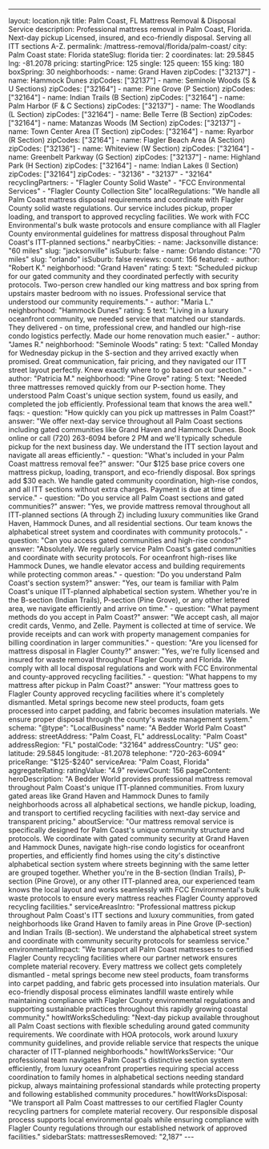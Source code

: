 ---
layout: location.njk
title: Palm Coast, FL Mattress Removal & Disposal Service
description: Professional mattress removal in Palm Coast, Florida. Next-day pickup Licensed, insured, and eco-friendly disposal. Serving all ITT sections A-Z.
permalink: /mattress-removal/florida/palm-coast/
city: Palm Coast state: Florida stateSlug: florida tier: 2 coordinates: lat: 29.5845 lng: -81.2078 pricing: startingPrice: 125 single: 125 queen: 155 king: 180 boxSpring: 30 neighborhoods: - name: Grand Haven zipCodes: ["32137"] - name: Hammock Dunes zipCodes: ["32137"] - name: Seminole Woods (S & U Sections) zipCodes: ["32164"] - name: Pine Grove (P Section) zipCodes: ["32164"] - name: Indian Trails (B Section) zipCodes: ["32164"] - name: Palm Harbor (F & C Sections) zipCodes: ["32137"] - name: The Woodlands (L Section) zipCodes: ["32164"] - name: Belle Terre (B Section) zipCodes: ["32164"] - name: Matanzas Woods (M Section) zipCodes: ["32137"] - name: Town Center Area (T Section) zipCodes: ["32164"] - name: Ryarbor (R Section) zipCodes: ["32164"] - name: Flagler Beach Area (A Section) zipCodes: ["32136"] - name: Whiteview (W Section) zipCodes: ["32164"] - name: Greenbelt Parkway (G Section) zipCodes: ["32137"] - name: Highland Park (H Section) zipCodes: ["32164"] - name: Indian Lakes (I Section) zipCodes: ["32164"] zipCodes: - "32136" - "32137" - "32164" recyclingPartners: - "Flagler County Solid Waste" - "FCC Environmental Services" - "Flagler County Collection Site" localRegulations: "We handle all Palm Coast mattress disposal requirements and coordinate with Flagler County solid waste regulations. Our service includes pickup, proper loading, and transport to approved recycling facilities. We work with FCC Environmental's bulk waste protocols and ensure compliance with all Flagler County environmental guidelines for mattress disposal throughout Palm Coast's ITT-planned sections." nearbyCities: - name: Jacksonville distance: "60 miles" slug: "jacksonville" isSuburb: false - name: Orlando distance: "70 miles" slug: "orlando" isSuburb: false reviews: count: 156 featured: - author: "Robert K." neighborhood: "Grand Haven" rating: 5 text: "Scheduled pickup for our gated community and they coordinated perfectly with security protocols. Two-person crew handled our king mattress and box spring from upstairs master bedroom with no issues. Professional service that understood our community requirements." - author: "Maria L." neighborhood: "Hammock Dunes" rating: 5 text: "Living in a luxury oceanfront community, we needed service that matched our standards. They delivered - on time, professional crew, and handled our high-rise condo logistics perfectly. Made our home renovation much easier." - author: "James R." neighborhood: "Seminole Woods" rating: 5 text: "Called Monday for Wednesday pickup in the S-section and they arrived exactly when promised. Great communication, fair pricing, and they navigated our ITT street layout perfectly. Knew exactly where to go based on our section." - author: "Patricia M." neighborhood: "Pine Grove" rating: 5 text: "Needed three mattresses removed quickly from our P-section home. They understood Palm Coast's unique section system, found us easily, and completed the job efficiently. Professional team that knows the area well." faqs: - question: "How quickly can you pick up mattresses in Palm Coast?" answer: "We offer next-day service throughout all Palm Coast sections including gated communities like Grand Haven and Hammock Dunes. Book online or call (720) 263-6094 before 2 PM and we'll typically schedule pickup for the next business day. We understand the ITT section layout and navigate all areas efficiently." - question: "What's included in your Palm Coast mattress removal fee?" answer: "Our $125 base price covers one mattress pickup, loading, transport, and eco-friendly disposal. Box springs add $30 each. We handle gated community coordination, high-rise condos, and all ITT sections without extra charges. Payment is due at time of service." - question: "Do you service all Palm Coast sections and gated communities?" answer: "Yes, we provide mattress removal throughout all ITT-planned sections (A through Z) including luxury communities like Grand Haven, Hammock Dunes, and all residential sections. Our team knows the alphabetical street system and coordinates with community protocols." - question: "Can you access gated communities and high-rise condos?" answer: "Absolutely. We regularly service Palm Coast's gated communities and coordinate with security protocols. For oceanfront high-rises like Hammock Dunes, we handle elevator access and building requirements while protecting common areas." - question: "Do you understand Palm Coast's section system?" answer: "Yes, our team is familiar with Palm Coast's unique ITT-planned alphabetical section system. Whether you're in the B-section (Indian Trails), P-section (Pine Grove), or any other lettered area, we navigate efficiently and arrive on time." - question: "What payment methods do you accept in Palm Coast?" answer: "We accept cash, all major credit cards, Venmo, and Zelle. Payment is collected at time of service. We provide receipts and can work with property management companies for billing coordination in larger communities." - question: "Are you licensed for mattress disposal in Flagler County?" answer: "Yes, we're fully licensed and insured for waste removal throughout Flagler County and Florida. We comply with all local disposal regulations and work with FCC Environmental and county-approved recycling facilities." - question: "What happens to my mattress after pickup in Palm Coast?" answer: "Your mattress goes to Flagler County approved recycling facilities where it's completely dismantled. Metal springs become new steel products, foam gets processed into carpet padding, and fabric becomes insulation materials. We ensure proper disposal through the county's waste management system." schema: "@type": "LocalBusiness" name: "A Bedder World Palm Coast" address: streetAddress: "Palm Coast, FL" addressLocality: "Palm Coast" addressRegion: "FL" postalCode: "32164" addressCountry: "US" geo: latitude: 29.5845 longitude: -81.2078 telephone: "720-263-6094" priceRange: "$125-$240" serviceArea: "Palm Coast, Florida" aggregateRating: ratingValue: "4.9" reviewCount: 156 pageContent: heroDescription: "A Bedder World provides professional mattress removal throughout Palm Coast's unique ITT-planned communities. From luxury gated areas like Grand Haven and Hammock Dunes to family neighborhoods across all alphabetical sections, we handle pickup, loading, and transport to certified recycling facilities with next-day service and transparent pricing." aboutService: "Our mattress removal service is specifically designed for Palm Coast's unique community structure and protocols. We coordinate with gated community security at Grand Haven and Hammock Dunes, navigate high-rise condo logistics for oceanfront properties, and efficiently find homes using the city's distinctive alphabetical section system where streets beginning with the same letter are grouped together. Whether you're in the B-section (Indian Trails), P-section (Pine Grove), or any other ITT-planned area, our experienced team knows the local layout and works seamlessly with FCC Environmental's bulk waste protocols to ensure every mattress reaches Flagler County approved recycling facilities." serviceAreasIntro: "Professional mattress pickup throughout Palm Coast's ITT sections and luxury communities, from gated neighborhoods like Grand Haven to family areas in Pine Grove (P-section) and Indian Trails (B-section). We understand the alphabetical street system and coordinate with community security protocols for seamless service." environmentalImpact: "We transport all Palm Coast mattresses to certified Flagler County recycling facilities where our partner network ensures complete material recovery. Every mattress we collect gets completely dismantled - metal springs become new steel products, foam transforms into carpet padding, and fabric gets processed into insulation materials. Our eco-friendly disposal process eliminates landfill waste entirely while maintaining compliance with Flagler County environmental regulations and supporting sustainable practices throughout this rapidly growing coastal community." howItWorksScheduling: "Next-day pickup available throughout all Palm Coast sections with flexible scheduling around gated community requirements. We coordinate with HOA protocols, work around luxury community guidelines, and provide reliable service that respects the unique character of ITT-planned neighborhoods." howItWorksService: "Our professional team navigates Palm Coast's distinctive section system efficiently, from luxury oceanfront properties requiring special access coordination to family homes in alphabetical sections needing standard pickup, always maintaining professional standards while protecting property and following established community procedures." howItWorksDisposal: "We transport all Palm Coast mattresses to our certified Flagler County recycling partners for complete material recovery. Our responsible disposal process supports local environmental goals while ensuring compliance with Flagler County regulations through our established network of approved facilities." sidebarStats: mattressesRemoved: "2,187" ---